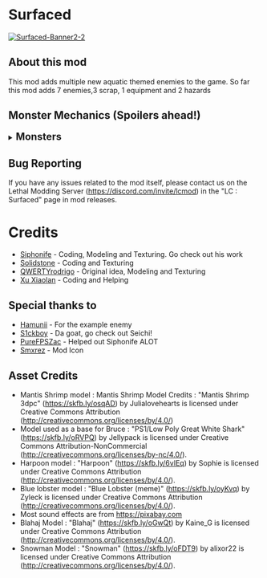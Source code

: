 # Surfaced 
<a href="https://ibb.co/rkPD6bc"><img src="https://i.ibb.co/fMRjp8n/Surfaced-Banner2-2.png" alt="Surfaced-Banner2-2" border="0"></a>
## About this mod

This mod adds multiple new aquatic themed enemies to the game. So far this mod adds 7 enemies,3 scrap, 1 equipment and 2 hazards 

## Monster Mechanics (Spoilers ahead!)
<details>
  <summary><strong style="font-size: 1.4em;">Monsters</strong></summary>

- Bruce The Flying Shark : Bruce is a docile outside enemy that likes to spawn during the midday. He only attacks players who are injured near him. The more a player is injured, the further away Bruce will be able to smell them. Only one can spawn at once.

- Mantis Shrimps : Don't let their small size fool you; these little guys pack a punch! Docile, these inside creatures roam around the facility until a player walks too close. Once a player gets too close, they stop moving and warn the player, and if the player persists in their approach... the player becomes history. They spawn in small groups.

- Sea Mines : Nobody knows how they float or how they got there, but all that we know is that the Sea Mines are a new inside hazard. Much like landmines, they explode on touch. However, Sea Mines cannot be jumped over, but can be crouched under. Listen closely to their ghostly beeps, for these pieces of ancient technology cannot be hacked via the terminal or located on the map.

- Big Bertha : An imposing sight, this massive seamine known as "The Mother of all Sea mines" is slow to explode but has a big radius going off of line of sight. So make sure to take cover.

- Urchins : It only takes one to ruin your day. These outside spiky balls damage the player on touch and multiply during the day. Urchins grow over time until they mitosis (split) into two smaller urchins that continue the cycle. They like to spawn at the start of the day in small numbers and then balloon in quantity by the end of the day. However, you can combat this invasive threat with a trusty dose of violence! Give it a whack and eliminate them before it's too late.

- Bell Crab : The Bell Crab is a small crab that hides in Brass Bells, upon picking it up, it will start snipping the player until dropped. When dropped, it will run away and hide again. The Bell Crab can be killed for its scrap.

- HorseShoot Crab : Spring loaded and ready to launch, these flat creatures can be used to launch yourself to many higher up areas. Hitting them cycles between 3 launch powers. They can also be pushed around to move them to your preferred spot.

- ClownHorn Fish : Toot toot! This little clownfish will follow the first player it sees, even able to follow them inside. It will occasionally honk its magical clown horn giving varying buffs and rarely some debuffs. It can be interacted with and Squeezed for a guaranteed boost but it comes at a cost...

- Super scary mode : Terrifying creature that mimics random sound effects and scares the player when looked at.
</details>

## Bug Reporting
If you have any issues related to the mod itself, please contact us on the Lethal Modding Server (https://discord.com/invite/lcmod) in the "LC : Surfaced" page in mod releases.

# Credits 
- [Siphonife](https://www.artstation.com/siphonife) - Coding, Modeling and Texturing. Go check out his work 
- [Solidstone](https://ko-fi.com/solidstonee) - Coding and Texturing 
- [QWERTYrodrigo](https://www.youtube.com/shorts/K5JazVF1Ies) - Original idea, Modeling and Texturing
- [Xu Xiaolan](https://ko-fi.com/xuxiaolan) - Coding and Helping

## Special thanks to
- [Hamunii](https://github.com/hamunii) - For the example enemy
- [S1ckboy](https://thunderstore.io/c/lethal-company/p/s1ckboy/) - Da goat, go check out Seichi!
- [PureFPSZac](https://thunderstore.io/c/lethal-company/p/PureFPSZac/) - Helped out Siphonife ALOT
- [Smxrez](https://ko-fi.com/smxrez) - Mod Icon

## Asset Credits
- Mantis Shrimp model : Mantis Shrimp Model Credits : "Mantis Shrimp 3dpc" (https://skfb.ly/osqAD) by Julialovehearts is licensed under Creative Commons Attribution (http://creativecommons.org/licenses/by/4.0/)
- Model used as a base for Bruce : "PS1/Low Poly Great White Shark" (https://skfb.ly/oRVPQ) by Jellypack is licensed under Creative Commons Attribution-NonCommercial (http://creativecommons.org/licenses/by-nc/4.0/).
- Harpoon model : "Harpoon" (https://skfb.ly/6vIEq) by Sophie is licensed under Creative Commons Attribution (http://creativecommons.org/licenses/by/4.0/).
- Blue lobster model : "Blue Lobster (meme)" (https://skfb.ly/oyKvq) by Zyleck is licensed under Creative Commons Attribution (http://creativecommons.org/licenses/by/4.0/).
- Most sound effects are from https://pixabay.com
- Blahaj Model : "Blahaj" (https://skfb.ly/oGwQt) by Kaine_G is licensed under Creative Commons Attribution (http://creativecommons.org/licenses/by/4.0/).
- Snowman Model : "Snowman" (https://skfb.ly/oFDT9) by alixor22 is licensed under Creative Commons Attribution (http://creativecommons.org/licenses/by/4.0/).
